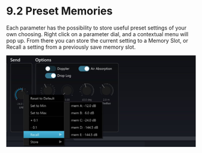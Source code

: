 # 9.2 Preset Memories

Each parameter has the possibility to store useful preset settings of your own
choosing. Right click on a parameter dial, and a contextual menu will pop up. From
there you can store the current setting to a Memory Slot, or Recall a setting from a
previously save memory slot.

![](include/SpatRevolution_UserGuide_-148.jpg)

